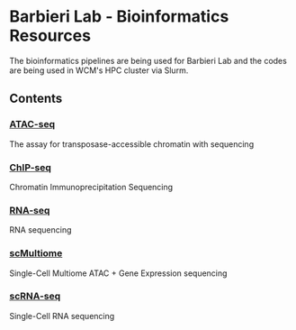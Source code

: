 # Barbieri Lab - Bioinformatics Resources
The bioinformatics pipelines are being used for Barbieri Lab
and
the codes are being used in WCM's HPC cluster via Slurm.
## Contents
### [ATAC-seq](https://github.com/uninchan/barbierilab/tree/main/ATAC-seq)
The assay for transposase-accessible chromatin with sequencing
### [ChIP-seq](https://github.com/uninchan/barbierilab/tree/main/ChIP-seq)
Chromatin Immunoprecipitation Sequencing
### [RNA-seq](https://github.com/uninchan/barbierilab/tree/main/RNA-seq)
RNA sequencing
### [scMultiome](https://github.com/uninchan/barbierilab/tree/main/scMultiome)
Single-Cell Multiome ATAC + Gene Expression sequencing
### [scRNA-seq](https://github.com/uninchan/barbierilab/tree/main/scRNA-seq)
Single-Cell RNA sequencing
